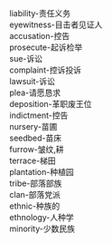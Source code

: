 liability-责任义务<br>
eyewitness-目击者见证人<br>
accusation-控告<br>
prosecute-起诉检举<br>
sue-诉讼<br>
complaint-控诉投诉<br>
lawsuit-诉讼<br>
plea-请愿恳求<br>
deposition-革职废王位<br>
indictment-控告<br>
nursery-苗圃<br>
seedbed-苗床<br>
furrow-皱纹,耕<br>
terrace-梯田<br>
plantation-种植园<br>
tribe-部落部族<br>
clan-部落党派<br>
ethnic-种族的<br>
ethnology-人种学<br>
minority-少数民族<br>
<br>
<br>
<br>